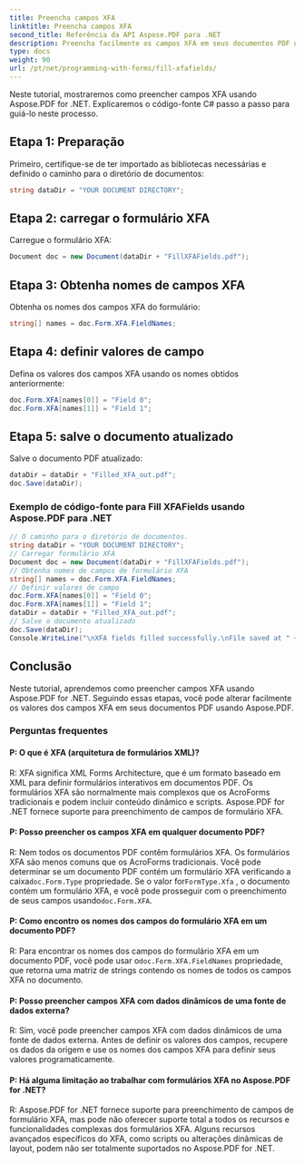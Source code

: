 ```yaml
---
title: Preencha campos XFA
linktitle: Preencha campos XFA
second_title: Referência da API Aspose.PDF para .NET
description: Preencha facilmente os campos XFA em seus documentos PDF usando Aspose.PDF for .NET.
type: docs
weight: 90
url: /pt/net/programming-with-forms/fill-xfafields/
---
```

Neste tutorial, mostraremos como preencher campos XFA usando Aspose.PDF for .NET. Explicaremos o código-fonte C# passo a passo para guiá-lo neste processo.

## Etapa 1: Preparação

Primeiro, certifique-se de ter importado as bibliotecas necessárias e definido o caminho para o diretório de documentos:

```csharp
string dataDir = "YOUR DOCUMENT DIRECTORY";
```

## Etapa 2: carregar o formulário XFA

Carregue o formulário XFA:

```csharp
Document doc = new Document(dataDir + "FillXFAFields.pdf");
```

## Etapa 3: Obtenha nomes de campos XFA

Obtenha os nomes dos campos XFA do formulário:

```csharp
string[] names = doc.Form.XFA.FieldNames;
```

## Etapa 4: definir valores de campo

Defina os valores dos campos XFA usando os nomes obtidos anteriormente:

```csharp
doc.Form.XFA[names[0]] = "Field 0";
doc.Form.XFA[names[1]] = "Field 1";
```

## Etapa 5: salve o documento atualizado

Salve o documento PDF atualizado:

```csharp
dataDir = dataDir + "Filled_XFA_out.pdf";
doc.Save(dataDir);
```

### Exemplo de código-fonte para Fill XFAFields usando Aspose.PDF para .NET 
```csharp
// O caminho para o diretório de documentos.
string dataDir = "YOUR DOCUMENT DIRECTORY";
// Carregar formulário XFA
Document doc = new Document(dataDir + "FillXFAFields.pdf");
// Obtenha nomes de campos de formulário XFA
string[] names = doc.Form.XFA.FieldNames;
// Definir valores de campo
doc.Form.XFA[names[0]] = "Field 0";
doc.Form.XFA[names[1]] = "Field 1";
dataDir = dataDir + "Filled_XFA_out.pdf";
// Salve o documento atualizado
doc.Save(dataDir);
Console.WriteLine("\nXFA fields filled successfully.\nFile saved at " + dataDir);
```

## Conclusão

Neste tutorial, aprendemos como preencher campos XFA usando Aspose.PDF for .NET. Seguindo essas etapas, você pode alterar facilmente os valores dos campos XFA em seus documentos PDF usando Aspose.PDF.

### Perguntas frequentes

#### P: O que é XFA (arquitetura de formulários XML)?

R: XFA significa XML Forms Architecture, que é um formato baseado em XML para definir formulários interativos em documentos PDF. Os formulários XFA são normalmente mais complexos que os AcroForms tradicionais e podem incluir conteúdo dinâmico e scripts. Aspose.PDF for .NET fornece suporte para preenchimento de campos de formulário XFA.

#### P: Posso preencher os campos XFA em qualquer documento PDF?

 R: Nem todos os documentos PDF contêm formulários XFA. Os formulários XFA são menos comuns que os AcroForms tradicionais. Você pode determinar se um documento PDF contém um formulário XFA verificando a caixa`doc.Form.Type` propriedade. Se o valor for`FormType.Xfa` , o documento contém um formulário XFA, e você pode prosseguir com o preenchimento de seus campos usando`doc.Form.XFA`.

#### P: Como encontro os nomes dos campos do formulário XFA em um documento PDF?

 R: Para encontrar os nomes dos campos do formulário XFA em um documento PDF, você pode usar o`doc.Form.XFA.FieldNames` propriedade, que retorna uma matriz de strings contendo os nomes de todos os campos XFA no documento.

#### P: Posso preencher campos XFA com dados dinâmicos de uma fonte de dados externa?

R: Sim, você pode preencher campos XFA com dados dinâmicos de uma fonte de dados externa. Antes de definir os valores dos campos, recupere os dados da origem e use os nomes dos campos XFA para definir seus valores programaticamente.

#### P: Há alguma limitação ao trabalhar com formulários XFA no Aspose.PDF for .NET?

R: Aspose.PDF for .NET fornece suporte para preenchimento de campos de formulário XFA, mas pode não oferecer suporte total a todos os recursos e funcionalidades complexas dos formulários XFA. Alguns recursos avançados específicos do XFA, como scripts ou alterações dinâmicas de layout, podem não ser totalmente suportados no Aspose.PDF for .NET.